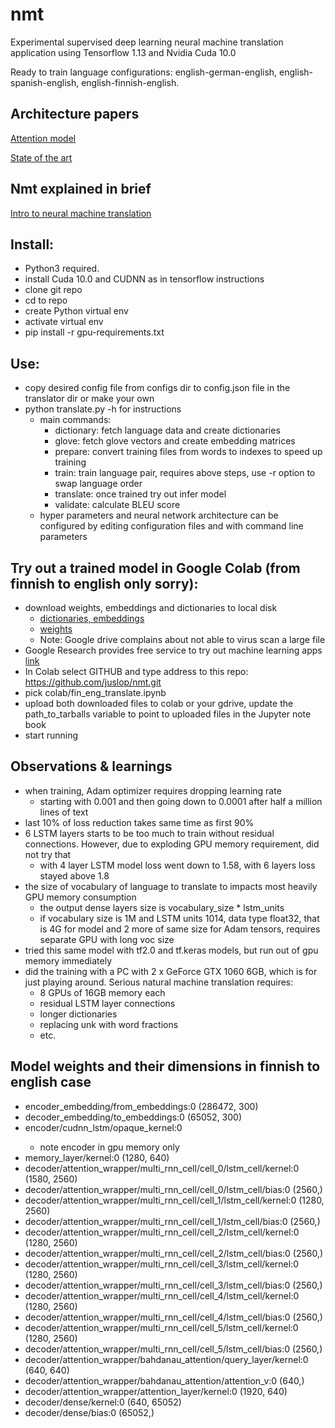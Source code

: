 # nmt

Experimental supervised deep learning neural machine translation application using Tensorflow 1.13 and Nvidia Cuda 10.0

Ready to train language configurations: english-german-english, english-spanish-english, english-finnish-english.

## Architecture papers

[Attention model](https://arxiv.org/abs/1409.0473)

[State of the art](https://arxiv.org/pdf/1703.03906.pdf)

## Nmt explained in brief

[Intro to neural machine translation](https://machinelearningmastery.com/introduction-neural-machine-translation/)

## Install: 

- Python3 required. 
- install Cuda 10.0 and CUDNN as in tensorflow instructions
- clone git repo
- cd to repo
- create Python virtual env
- activate virtual env
- pip install -r gpu-requirements.txt

## Use:

- copy desired config file from configs dir to config.json file in the translator dir or make your own
- python translate.py -h for instructions
  - main commands: 
    - dictionary: fetch language data and create dictionaries
    - glove: fetch glove vectors and create embedding matrices
    - prepare: convert training files from words to indexes to speed up training
    - train: train language pair, requires above steps, use -r option to swap language order
    - translate: once trained try out infer model
    - validate: calculate BLEU score
   - hyper parameters and neural network architecture can be configured by editing configuration files and with command line parameters

## Try out a trained model in Google Colab (from finnish to english only sorry):

- download weights, embeddings and dictionaries to local disk
  - [dictionaries, embeddings](https://drive.google.com/file/d/1SMxGnlWW2YwZmxRSR5cpLkHeZBFxxp__/view?usp=sharing)
  - [weights](https://drive.google.com/file/d/1dkJ7uCQ3qaAxb6CSki1eqKfkhu5B5YT-/view?usp=sharing)
  - Note: Google drive complains about not able to virus scan a large file
- Google Research provides free service to try out machine learning apps [link](https://colab.research.google.com)
- In Colab select GITHUB and type address to this repo: https://github.com/juslop/nmt.git
- pick colab/fin_eng_translate.ipynb
- upload both downloaded files to colab or your gdrive, update the path_to_tarballs variable to point to uploaded files in the Jupyter note book
- start running

## Observations & learnings

- when training, Adam optimizer requires dropping learning rate
  - starting with 0.001 and then going down to 0.0001 after half a million lines of text
- last 10% of loss reduction takes same time as first 90%
- 6 LSTM layers starts to be too much to train without residual connections. However, due to exploding GPU memory requirement, did not try that
  - with 4 layer LSTM model loss went down to 1.58, with 6 layers loss stayed above 1.8
- the size of vocabulary of language to translate to impacts most heavily GPU memory consumption
  - the output dense layers size is vocabulary_size * lstm_units
  - if vocabulary size is 1M and LSTM units 1014, data type float32, that is 4G for model and 2 more of same size for Adam tensors, requires separate GPU with long voc size
- tried this same model with tf2.0 and tf.keras models, but run out of gpu memory immediately
- did the training with a PC with 2 x GeForce GTX 1060 6GB, which is for just playing around. Serious natural machine translation requires: 
  - 8 GPUs of 16GB memory each
  - residual LSTM layer connections
  - longer dictionaries
  - replacing unk with word fractions
  - etc.

## Model weights and their dimensions in finnish to english case

- encoder_embedding/from_embeddings:0 (286472, 300)
- decoder_embedding/to_embeddings:0 (65052, 300)
- encoder/cudnn_lstm/opaque_kernel:0 <unknown>
  - note encoder in gpu memory only
- memory_layer/kernel:0 (1280, 640)
- decoder/attention_wrapper/multi_rnn_cell/cell_0/lstm_cell/kernel:0 (1580, 2560)
- decoder/attention_wrapper/multi_rnn_cell/cell_0/lstm_cell/bias:0 (2560,)
- decoder/attention_wrapper/multi_rnn_cell/cell_1/lstm_cell/kernel:0 (1280, 2560)
- decoder/attention_wrapper/multi_rnn_cell/cell_1/lstm_cell/bias:0 (2560,)
- decoder/attention_wrapper/multi_rnn_cell/cell_2/lstm_cell/kernel:0 (1280, 2560)
- decoder/attention_wrapper/multi_rnn_cell/cell_2/lstm_cell/bias:0 (2560,)
- decoder/attention_wrapper/multi_rnn_cell/cell_3/lstm_cell/kernel:0 (1280, 2560)
- decoder/attention_wrapper/multi_rnn_cell/cell_3/lstm_cell/bias:0 (2560,)
- decoder/attention_wrapper/multi_rnn_cell/cell_4/lstm_cell/kernel:0 (1280, 2560)
- decoder/attention_wrapper/multi_rnn_cell/cell_4/lstm_cell/bias:0 (2560,)
- decoder/attention_wrapper/multi_rnn_cell/cell_5/lstm_cell/kernel:0 (1280, 2560)
- decoder/attention_wrapper/multi_rnn_cell/cell_5/lstm_cell/bias:0 (2560,)
- decoder/attention_wrapper/bahdanau_attention/query_layer/kernel:0 (640, 640)
- decoder/attention_wrapper/bahdanau_attention/attention_v:0 (640,)
- decoder/attention_wrapper/attention_layer/kernel:0 (1920, 640)
- decoder/dense/kernel:0 (640, 65052)
- decoder/dense/bias:0 (65052,)
